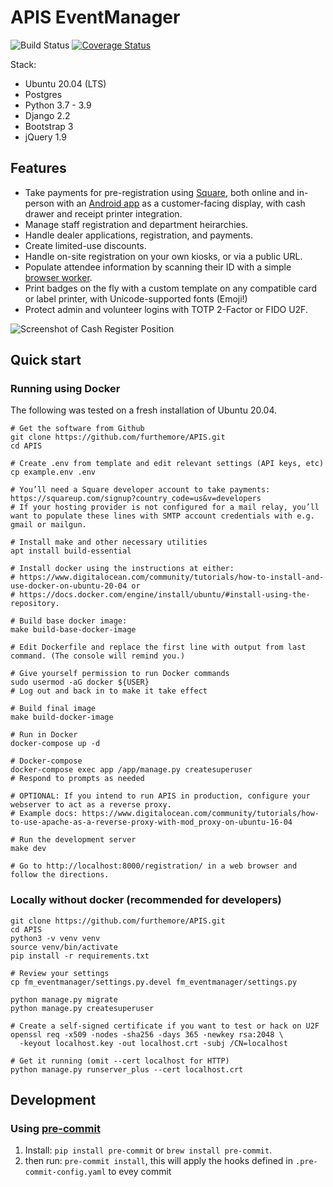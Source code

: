 # APIS EventManager
![Build Status](https://github.com/furthemore/apis/actions/workflows/django.yml/badge.svg) [![Coverage Status](https://coveralls.io/repos/github/furthemore/APIS/badge.svg?branch=production)](https://coveralls.io/github/furthemore/APIS?branch=production)

Stack:
  + Ubuntu 20.04 (LTS)
  + Postgres
  + Python 3.7 - 3.9
  + Django 2.2
  + Bootstrap 3
  + jQuery 1.9

## Features
  + Take payments for pre-registration using [Square][square], both online
    and in-person with an [Android app][android] as a customer-facing
    display, with cash drawer and receipt printer integration.
  + Manage staff registration and department heirarchies.
  + Handle dealer applications, registration, and payments.
  + Create limited-use discounts.
  + Handle on-site registration on your own kiosks, or via a public URL.
  + Populate attendee information by scanning their ID with a simple
    [browser worker](https://github.com/rechner/py-aamva).
  + Print badges on the fly with a custom template on any compatible card
    or label printer, with Unicode-supported fonts (Emoji!)
  + Protect admin and volunteer logins with TOTP 2-Factor or FIDO U2F.

![Screenshot of Cash Register Position](https://i.imgur.com/8vB1m0q.png)

## Quick start
### Running using Docker
The following was tested on a fresh installation of Ubuntu 20.04.

    # Get the software from Github
    git clone https://github.com/furthemore/APIS.git
    cd APIS

    # Create .env from template and edit relevant settings (API keys, etc)
    cp example.env .env

    # You’ll need a Square developer account to take payments: https://squareup.com/signup?country_code=us&v=developers
    # If your hosting provider is not configured for a mail relay, you’ll want to populate these lines with SMTP account credentials with e.g. gmail or mailgun.

    # Install make and other necessary utilities
    apt install build-essential

    # Install docker using the instructions at either:
    # https://www.digitalocean.com/community/tutorials/how-to-install-and-use-docker-on-ubuntu-20-04 or
    # https://docs.docker.com/engine/install/ubuntu/#install-using-the-repository.

    # Build base docker image:
    make build-base-docker-image

    # Edit Dockerfile and replace the first line with output from last command. (The console will remind you.)

    # Give yourself permission to run Docker commands
    sudo usermod -aG docker ${USER}
    # Log out and back in to make it take effect

    # Build final image
    make build-docker-image

    # Run in Docker
    docker-compose up -d

    # Docker-compose
    docker-compose exec app /app/manage.py createsuperuser
    # Respond to prompts as needed

    # OPTIONAL: If you intend to run APIS in production, configure your webserver to act as a reverse proxy.
    # Example docs: https://www.digitalocean.com/community/tutorials/how-to-use-apache-as-a-reverse-proxy-with-mod_proxy-on-ubuntu-16-04

    # Run the development server
    make dev

    # Go to http://localhost:8000/registration/ in a web browser and follow the directions.

### Locally without docker (recommended for developers)

    git clone https://github.com/furthemore/APIS.git
    cd APIS
    python3 -v venv venv
    source venv/bin/activate
    pip install -r requirements.txt

    # Review your settings
    cp fm_eventmanager/settings.py.devel fm_eventmanager/settings.py

    python manage.py migrate
    python manage.py createsuperuser

    # Create a self-signed certificate if you want to test or hack on U2F
    openssl req -x509 -nodes -sha256 -days 365 -newkey rsa:2048 \
      -keyout localhost.key -out localhost.crt -subj /CN=localhost

    # Get it running (omit --cert localhost for HTTP)
    python manage.py runserver_plus --cert localhost.crt

[square]: https://square.com/
[android]: https://github.com/furthemore/APIS-register

## Development

### Using [pre-commit](https://pre-commit.com/)
1. Install: `pip install pre-commit` or `brew install pre-commit`.
2. then run: `pre-commit install`, this will apply the hooks defined in `.pre-commit-config.yaml` to evey commit

```
